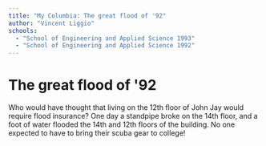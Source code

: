 ```yaml
---
title: "My Columbia: The great flood of '92"
author: "Vincent Liggio"
schools:
  - "School of Engineering and Applied Science 1993"
  - "School of Engineering and Applied Science 1992"
---
```


# The great flood of '92

Who would have thought that living on the 12th floor of John Jay would require flood insurance? One day a standpipe broke on the 14th floor, and a foot of water flooded the 14th and 12th floors of the building. No one expected to have to bring their scuba gear to college!
